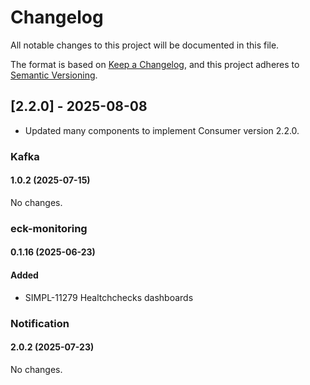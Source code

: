 # Changelog
All notable changes to this project will be documented in this file.

The format is based on [Keep a Changelog](https://keepachangelog.com/en/1.0.0/),
and this project adheres to [Semantic Versioning](https://semver.org/spec/v2.0.0.html).

## [2.2.0] - 2025-08-08
- Updated many components to implement Consumer version 2.2.0.


### Kafka

#### 1.0.2 (2025-07-15)
No changes.


### eck-monitoring

#### 0.1.16 (2025-06-23)

#### Added
- SIMPL-11279 Healtchchecks dashboards


### Notification

#### 2.0.2 (2025-07-23)
No changes.